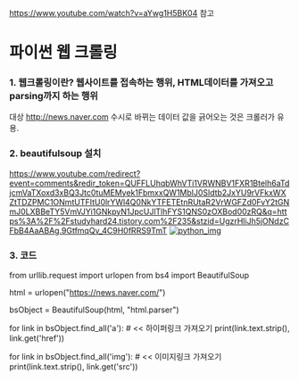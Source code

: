 https://www.youtube.com/watch?v=aYwg1H5BK04 참고

# 파이썬 웹 크롤링

### 1. 웹크롤링이란? 웹사이트를 접속하는 행위, HTML데이터를 가져오고 parsing까지 하는 행위
대상 http://news.naver.com
수시로 바뀌는 데이터 값을 긁어오는 것은 크롤러가 유용.

### 2. beautifulsoup 설치
https://www.youtube.com/redirect?event=comments&redir_token=QUFFLUhqbWhVTi1VRWNBV1FXR1Btelh6aTdjcmVaTXoxd3xBQ3Jtc0tuMEMyek1FbmxxQW1MblJ0Sldtb2JxYU9rVFkxWXZtTDZPMC1ONmtUTFItU0lrYWl4Q0NkYTFETEtnRUtaR2VrWGFZd0FvY2tGNmJ0LXBBeTY5VmVJYi1GNkpyN1JpcUJlTlhFYS1QNS0zOXBod00zRQ&q=https%3A%2F%2Fstudyhard24.tistory.com%2F235&stzid=UgzrHliJh5jONdzCFbB4AaABAg.9GtfmqQv_4C9H0fRRS9TmT
<a href="https://ibb.co/2SNSV4z"><img src="https://i.ibb.co/ypSpvjz/beautiful-Soup-bs4.jpg" alt="python_img" border="0"></a>

### 3. 코드
from urllib.request import urlopen
from bs4 import BeautifulSoup

html = urlopen("https://news.naver.com/")

bsObject = BeautifulSoup(html, "html.parser")

for link in bsObject.find_all('a'):                  # << 하이퍼링크 가져오기
    print(link.text.strip(), link.get('href'))

for link in bsObject.find_all('img'):               # << 이미지링크 가져오기 
    print(link.text.strip(), link.get('src'))
